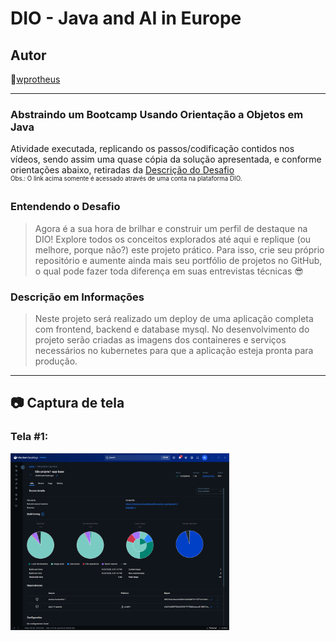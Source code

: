 # DIO - Java and AI in Europe

## Autor
🔸[wprotheus](https://github.com/wprotheus)

---

### Abstraindo um Bootcamp Usando Orientação a Objetos em Java

Atividade executada, replicando os passos/codificação contidos nos vídeos, sendo assim uma quase cópia da solução apresentada, e conforme orientações abaixo, retiradas da [Descrição do Desafio](https://web.dio.me/lab/criando-um-deploy-de-uma-aplicacao/learning/c3f8fdf5-8cae-451f-b488-1f3428c26086)  
<small><sup>Obs.: O link acima somente é acessado através de uma conta na plataforma DIO.</sup></small>


### Entendendo o Desafio

> Agora é a sua hora de brilhar e construir um perfil de destaque na DIO! Explore todos os conceitos explorados até aqui e replique (ou melhore, porque não?) este projeto prático. Para isso, crie seu próprio repositório e aumente ainda mais seu portfólio de projetos no GitHub, o qual pode fazer toda diferença em suas entrevistas técnicas 😎

### Descrição em Informações

> Neste projeto será realizado um deploy de uma aplicação completa com frontend, backend e database mysql. No desenvolvimento do projeto serão criadas as imagens dos containeres e serviços necessários no kubernetes para que a aplicação esteja pronta para produção.

---

## 📷 Captura de tela

### Tela #1:
<img src="./img/tela_docker.png" alt="Tela docker desktop" width="350px"/>  